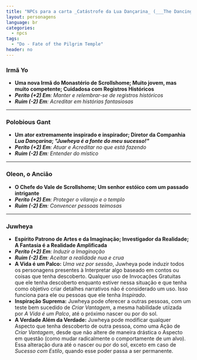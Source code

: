 ```yaml
---
title: "NPCs para a carta _Catástrofe da Lua Dançarina_ (___The Dancing Moon Catastrophe___)"
layout: personagens
language: br
categories:
  - npcs
tags:
  - "Do - Fate of the Pilgrim Temple"
header: no        
---
```


### Irmã Yo

+ **Uma nova Irmã do Monastério de Scrollshome; Muito jovem, mas muito competente; Cuidadosa com Registros Históricos**
+ _**Perito (+2) Em**:  Manter e relembrar-se de registros históricos_
+ _**Ruim (-2) Em**:  Acreditar em histórias fantasiosas_

---

### Polobious Gant

+ **Um ator extremamente inspirado e inspirador; Diretor da Companhia _Lua Dançarina_; _"Juwheya é a fonte do meu sucesso!"_**
+ _**Perito (+2) Em**:  Atuar e Acreditar no que está fazendo_
+ _**Ruim (-2) Em**:  Entender do místico_

---

### Oleon, o Ancião

+ **O Chefe do Vale de Scrollshome; Um senhor estóico com um passado intrigante**
+ _**Perito (+2) Em**:  Proteger o vilarejo e o templo_
+ _**Ruim (-2) Em**:  Convencer pessoas teimosas_

---

### Juwheya

+ **Espírito Patrono de Artes e da Imaginação; Investigador da Realidade; A Fantasia é a Realidade Amplificada**
+ _**Perito (+2) Em**:  Induzir a Imaginação_
+ _**Ruim (-2) Em**:  Aceitar a realidade nua e crua_
+ **A Vida é um Palco:** _Uma vez por sessão_, Juwheya pode induzir todos os personagens presentes à Interpretar algo baseado em contos ou coisas que tenha descoberto. Qualquer uso de Invocações Gratuitas que ele tenha descoberto enquanto estiver nessa situação e que tenha como objetivo criar detalhes narrativos não é considerado um uso. Isso funciona para ele ou pessoas que ele tenha _Inspirado_.
+ **Inspiração Suprema:** Juwheya pode oferecer a outras pessoas, com um teste bem sucedido de _Criar Vantagem_, a mesma habilidade utiizada por _A Vida é um Palco_, até o próximo nascer ou por do sol. 
+ **A Verdade Além da Verdade:** Juwheya pode modificar qualquer Aspecto que tenha descoberto de outra pessoa, como uma Ação de _Criar Vantagem_, desde que não altere de maneira drástica o Aspecto em questão (como mudar radicalmente o comportamente de um alvo). Essa alteração dura até o nascer ou por do sol, exceto em caso de _Sucesso com Estilo_, quando esse poder passa a ser permanente.
